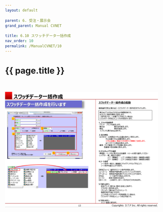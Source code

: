 ```yaml
---
layout: default

parent: 6. 受注・展示会
grand_parent: Manual CVNET

title: 6.10 スワッチデータ一括作成
nav_order: 10
permalink: /ManualCVNET/10
---
```


# {{ page.title }} <br/><br/>

<a href="/img/Jyucyutenjikai/J16.PNG" target="_blank">
<img src="/img/Jyucyutenjikai/J16.PNG" alt="login image"></a>
